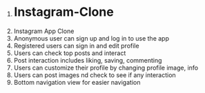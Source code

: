 1. # Instagram-Clone
2. Instagram App Clone
3. Anonymous user can sign up and log in to use the app
4. Registered users can sign in and edit profile
5. Users can check top posts and interact
6. Post interaction includes liking, saving, commenting
7. Users can customize their profile by changing profile image, info 
8. Users can post images nd check to see if any interaction
9. Bottom navigation view for easier navigation
 
